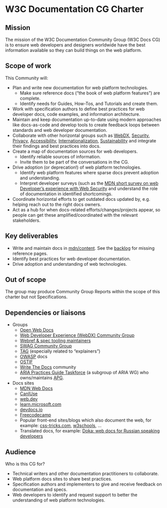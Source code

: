 # W3C Documentation CG Charter

## Mission

The mission of the W3C Documentation Community Group (W3C Docs CG) is to ensure web developers and designers worldwide have the best information available so they can build things on the web platform.

## Scope of work

This Community will:

- Plan and write new documentation for web platform technologies.
  - Make sure reference docs (“the book of web platform features”) are complete.
  - Identify needs for Guides, How-Tos, and Tutorials and create them.
- Work with specification authors to define best practices for web developer docs, code examples, and information architecture.
- Maintain and keep documentation up-to-date using modern approaches like docs-as-code and develop tools to create feedback loops between standards and web developer documentation.
- Collaborate with other horizontal groups such as [WebDX](https://www.w3.org/community/webdx/), [Security](https://www.w3.org/mission/security/), [Privacy](https://www.w3.org/mission/privacy/), [Accessibility](https://www.w3.org/mission/accessibility/), [Internationalization](https://www.w3.org/mission/internationalization/), [Sustainability](https://www.w3.org/community/sustyweb/) and integrate their findings and best practices into docs.
- Create a map of documentation sources for web developers.
  - Identify reliable sources of information.
  - Invite them to be part of the conversations in the CG.
- Drive adoption (or deprecation!) of web platform technologies.
  - Identify web platform features where sparse docs prevent adoption and understanding.
  - Interpret developer surveys (such as the [MDN short survey on web Developer’s experience with Web Security](https://github.com/web-platform-dx/developer-research/blob/main/mdn-short-surveys/2023-05-15-security-dx/interpretation.md) and understand the role of documentation in identified shortcomings.
- Coordinate horizontal efforts to get outdated docs updated by, e.g. helping reach out to the right docs owners.
- Act as a hub for when docs-related efforts/changes/projects appear, so people can get these amplified/coordinated with the relevant stakeholders.

## Key deliverables

- Write and maintain docs in [mdn/content](https://github.com/mdn/content). See the [backlog](https://openwebdocs.github.io/web-docs-backlog/) for missing reference pages.
- Identify best practices for web developer documentation.
- Drive adoption and understanding of web technologies.

## Out of scope

The group may produce Community Group Reports within the scope of this charter but not Specifications.

## Dependencies or liaisons

- Groups
  - [Open Web Docs](https://openwebdocs.org)
  - [Web Developer Experience (WebDX) Community Group](https://www.w3.org/community/webdx/)
  - [Webref & spec tooling maintainers](https://www.w3.org/community/speced-cg/)
  - [SWAG Community Group](https://www.w3.org/community/swag/)
  - [TAG](https://www.w3.org/2001/tag/) (especially related to “explainers”)
  - [OWASP](https://owasp.org) docs
  - [OSTIF](https://ostif.org/)
  - [Write The Docs](https://www.writethedocs.org) community
  - [ARIA Practices Guide Taskforce](https://www.w3.org/WAI/about/groups/task-forces/practices/) (a subgroup of ARIA WG) who owns/maintains [APG](https://www.w3.org/WAI/ARIA/apg/).
- Docs sites
  - [MDN Web Docs](https://developer.mozilla.org)
  - [CanIUse](https://caniuse.com)
  - [web.dev](https://web.dev)
  - [learn.microsoft.com](https://learn.microsoft.com)
  - [devdocs.io](https://devdocs.io)
  - [Freecodecamp](https://www.freecodecamp.org)
  - Popular front-end sites/blogs which also document the web, for example: [css-tricks.com](https://css-tricks.com/almanac/pseudo-selectors/), [w3schools](https://www.w3schools.com), ...
  - Translated docs, for example: [Doka: web docs for Russian speaking developers](https://doka.guide/)

## Audience

Who is this CG for?

- Technical writers and other documentation practitioners to collaborate.
- Web platform docs sites to share best practices.
- Specification authors and implementers to give and receive feedback on documentation and specs.
- Web developers to identify and request support to better the understanding of web platform technologies.
